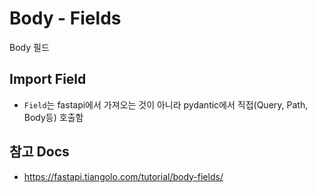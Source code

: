 # Body - Fields

Body 필드


## Import Field

- `Field`는 fastapi에서 가져오는 것이 아니라 pydantic에서 직접(Query, Path, Body등) 호출함


## 참고 Docs

- https://fastapi.tiangolo.com/tutorial/body-fields/
